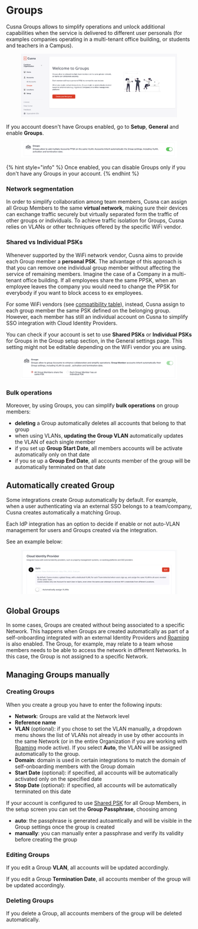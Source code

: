 # Groups

Cusna Groups allows to simplify operations and unlock additional capabilities when the service is delivered to different user personals (for examples companies operating in a multi-tenant office building, or students and teachers in a Campus).

<figure><img src="../.gitbook/assets/image (137).png" alt=""><figcaption></figcaption></figure>

If you account doesn't have Groups enabled, go to **Setup**, **General** and enable **Groups**.

<figure><img src="../.gitbook/assets/image (192).png" alt=""><figcaption></figcaption></figure>

{% hint style="info" %}
Once enabled, you can disable Groups only if you don't have any Groups in your account.
{% endhint %}



### Network segmentation

In order to simplify collaboration among team members, Cusna can assign all Group Members to the same **virtual network**, making sure their devices can exchange traffic securely but virtually separated form the traffic of other groups or individuals. To achieve traffic isolation for Groups, Cusna relies on VLANs or other techniques offered by the specific WiFi vendor.



### Shared vs Individual PSKs

Whenever supported by the WiFi network vendor, Cusna aims to provide each Group member a **personal PSK**. The advantage of this approach is that you can remove one individual group member without affecting the service of remaining members. Imagine the case of a Company in a multi-tenant office building. If all employees share the same PPSK, when an employee leaves the company you would need to change the PPSK for everybody if you want to block access to ex employees.

For some WiFi vendors (see [compatibility table](../wifi-integration/summary-of-supported-wifi-vendors/)), instead, Cusna assign to each group member the same PSK defined on the belonging group. However, each member has still an individual account on Cusna to simplify SSO integration with Cloud Identity Providers.&#x20;



You can check if your account is set to use **Shared PSKs** or **Individual PSKs** for Groups in the Group setup section, in the General settings page. This setting might not be editable depending on the WiFi vendor you are using.

<figure><img src="../.gitbook/assets/image (178).png" alt=""><figcaption></figcaption></figure>



### Bulk operations

Moreover, by using Groups, you can simplify **bulk operations** on group members:

* **deleting** a Group automatically deletes all accounts that belong to that group
* when using VLANs, **updating the Group VLAN** automatically updates the VLAN of each single member
* if you set up **Group Start Date**, all members accounts will be activate automatically only on that date
* if you se up a **Group End Date**, all accounts member of the group will be automatically terminated on that date





## Automatically created Group

Some integrations create Group automatically by default. For example, when a user authenticating via an external SSO belongs to a team/company, Cusna creates automatically a matching Group.

Each IdP integration has an option to decide if enable or not auto-VLAN management for users and Groups created via the integration.

See an example below:

<figure><img src="../.gitbook/assets/image (172).png" alt=""><figcaption></figcaption></figure>



## Global Groups

In some cases, Groups are created without being associated to a specific Network. This happens when Groups are created automatically as part of a self-onboarding integrated with an external Identity Providers and [Roaming](broken-reference) is also enabled. The Group, for example, may relate to a team whose members needs to be able to access the network in different Networks. In this case, the Group is not assigned to a specific Network.



## Managing Groups manually

### Creating Groups

When you create a group you have to enter the following inputs:

* **Network**: Groups are valid at the Network level&#x20;
* **Reference name**
* **VLAN** (optional): if you chose to set the VLAN manually, a dropdown menu shows the list of VLANs not already in use by other accounts in the same Network (or in the entire Organization if you are working with [Roaming](broken-reference) mode active). If you select **Auto**, the VLAN will be assigned automatically to the group.
* **Domain**: domain is used in certain integrations to match the domain of self-onboarding members with the Group domain
* **Start Date** (optional): if specified, all accounts will be automatically activated only on the specified date
* **Stop Date** (optional): if specified, all accounts will be automatically terminated on this date

If your account is configured to use [Shared PSK](groups.md#shared-vs-individual-psks) for all Group Members, in the setup screen you can set the **Group Passphrase**, choosing among

* **auto**: the passphrase is generated autoamtically and will be visible in the Group settings once the group is created
* **manually**: you can manually enter a passphrase and verify its validity before creating the group



### Editing Groups

If you edit a Group **VLAN**, all accounts will be updated accordingly.

If you edit a Group **Termination Date**, all accounts member of the group will be updated accordingly.



### Deleting Groups

If you delete a Group, all accounts members of the group will be deleted automatically.



